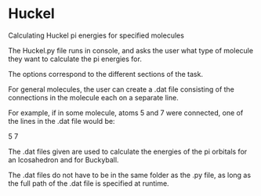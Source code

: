 # Huckel
Calculating Huckel pi energies for specified molecules

The Huckel.py file runs in console, and asks the user what type of molecule they want to calculate the pi energies for.

The options correspond to the different sections of the task.

For general molecules, the user can create a .dat file consisting of the connections in the molecule each on a separate line.

For example, if in some molecule, atoms 5 and 7 were connected, one of the lines in the .dat file would be:

5 7

The .dat files given are used to calculate the energies of the pi orbitals for an Icosahedron and for Buckyball.

The .dat files do not have to be in the same folder as the .py file, as long as the full path of the .dat file is specified at runtime.
